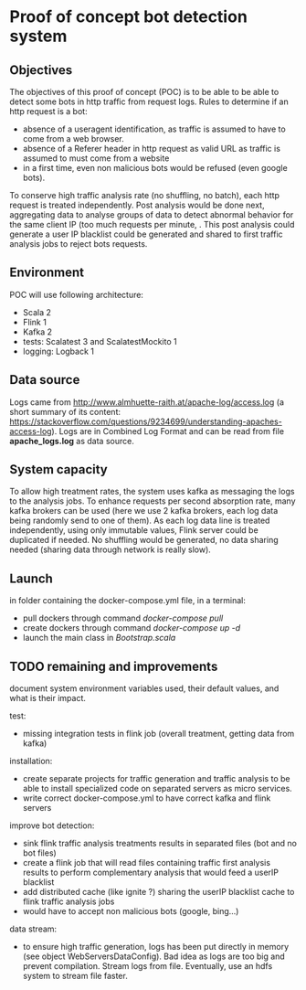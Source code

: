 # Proof of concept bot detection system

## Objectives

The objectives of this proof of concept (POC) is to be able to be able to detect some bots in http traffic from request logs.
Rules to determine if an http request is a bot:
- absence of a useragent identification, as traffic is assumed to have to come from a web browser.
- absence of a Referer header in http request as valid URL as traffic is assumed to must come from a website
- in a first time, even non malicious bots would be refused (even google bots).

To conserve high traffic analysis rate (no shuffling, no batch), each http request is treated independently.
Post analysis would be done next, aggregating data to analyse groups of data to detect abnormal behavior for the same client IP (too much requests per minute, . 
This post analysis could generate a user IP blacklist could be generated and shared to first traffic analysis jobs to reject bots requests.

## Environment

POC will use following architecture:
- Scala 2
- Flink 1
- Kafka 2
- tests: Scalatest 3 and ScalatestMockito 1
- logging: Logback 1 

## Data source

Logs came from http://www.almhuette-raith.at/apache-log/access.log 
(a short summary of its content: https://stackoverflow.com/questions/9234699/understanding-apaches-access-log).
Logs are in Combined Log Format and can be read from file **apache_logs.log** as data source.

## System capacity

To allow high treatment rates, the system uses kafka as messaging the logs to the analysis jobs. 
To enhance requests per second absorption rate, many kafka brokers can be used (here we use 2 kafka brokers, each log data being randomly send to one of them).
As each log data line is treated independently, using only immutable values, Flink server could be duplicated if needed. No shuffling would be generated, no data sharing needed (sharing data through network is really slow).

## Launch

in folder containing the docker-compose.yml file, in a terminal:
- pull dockers through command _docker-compose pull_
- create dockers through command _docker-compose up -d_
- launch the main class in _Bootstrap.scala_

## TODO remaining and improvements

document system environment variables used, their default values, and what is their impact.

test:
- missing integration tests in flink job (overall treatment, getting data from kafka)

installation:
- create separate projects for traffic generation and traffic analysis to be able to install specialized code on separated servers as micro services.
- write correct docker-compose.yml to have correct kafka and flink servers

improve bot detection:
- sink flink traffic analysis treatments results in separated files (bot and no bot files)
- create a flink job that will read files containing traffic first analysis results to perform complementary analysis that would feed a userIP blacklist
- add distributed cache (like ignite ?) sharing the userIP blacklist cache to flink traffic analysis jobs
- would have to accept non malicious bots (google, bing...)

data stream:
- to ensure high traffic generation, logs has been put directly in memory (see object WebServersDataConfig). Bad idea as logs are too big and prevent compilation. Stream logs from file. Eventually, use an hdfs system to stream file faster.

